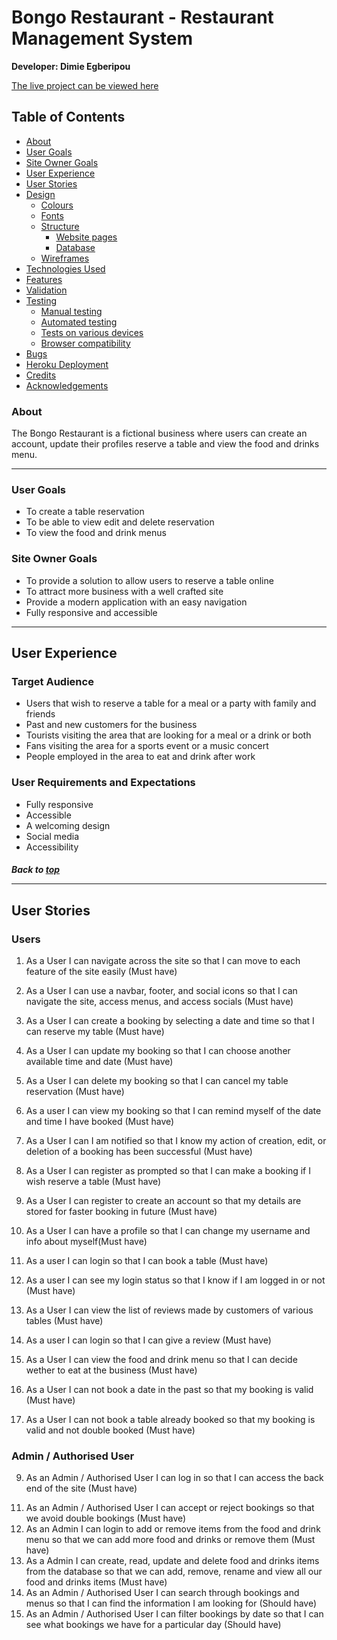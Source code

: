 # Bongo Restaurant - Restaurant Management System

**Developer: Dimie Egberipou**

[The live project can be viewed here](https://bongo-man.herokuapp.com/)

## Table of Contents

  - [About](#about)
  - [User Goals](#user-goals)
  - [Site Owner Goals](#site-owner-goals)
  - [User Experience](#user-experience)
  - [User Stories](#user-stories)
  - [Design](#design)
    - [Colours](#colours)
    - [Fonts](#fonts)
    - [Structure](#structure)
      - [Website pages](#website-pages)
      - [Database](#database)
    - [Wireframes](#wireframes)
  - [Technologies Used](#technologies-used)
  - [Features](#features)
  - [Validation](#validation)
  - [Testing](#testing)
    - [Manual testing](#manual-testing)
    - [Automated testing](#automated-testing)
    - [Tests on various devices](#tests-on-various-devices)
    - [Browser compatibility](#browser-compatibility)
  - [Bugs](#bugs)
  - [Heroku Deployment](#heroku-deployment)
  - [Credits](#credits)
  - [Acknowledgements](#acknowledgements)

### About

The Bongo Restaurant is a fictional business where users can create an account, update their profiles reserve a table and view the food and drinks menu.
<hr>

### User Goals

- To create a table reservation
- To be able to view edit and delete reservation
- To view the food and drink menus

### Site Owner Goals

- To provide a solution to allow users to reserve a table online
- To attract more business with a well crafted site
- Provide a modern application with an easy navigation
- Fully responsive and accessible
<hr>

## User Experience

### Target Audience
- Users that wish to reserve a table for a meal or a party with family and friends
- Past and new customers for the business
- Tourists visiting the area that are looking for a meal or a drink or both
- Fans visiting the area for a sports event or a music concert
- People employed in the area to eat and drink after work

### User Requirements and Expectations

- Fully responsive
- Accessible
- A welcoming design
- Social media
- Accessibility

##### Back to [top](#table-of-contents)<hr>

## User Stories

### Users

1.	As a User I can navigate across the site so that I can move to each feature of the site easily (Must have)
2.	As a User I can use a navbar, footer, and social icons so that I can navigate the site, access menus, and access socials (Must have)
3.	As a User I can create a booking by selecting a date and time so that I can reserve my table (Must have)
4.	As a User I can update my booking so that I can choose another available time and date (Must have)
5.	As a User I can delete my booking so that I can cancel my table reservation (Must have)
6.	As a user I can view my booking so that I can remind myself of the date and time I have booked (Must have)
7. As a User I can I am notified so that I know my action of creation, edit, or deletion of a booking has been successful (Must have)
8. As a User I can register as prompted so that I can make a booking if I wish reserve a table (Must have)
9. As a User I can register to create an account so that my details are stored for faster booking in future (Must have)
10. As a User I can have a profile so that I can change my username and info about myself(Must have)
11. As a user I can login so that I can book a table (Must have)
12. As a user I can see my login status so that I know if I am logged in or not (Must have)
13. As a User I can view the list of reviews made by customers of various tables (Must have)
14. As a user I can login so that I can give a review (Must have)
15. As a User I can view the food and drink menu so that I can decide wether to eat at the business (Must have)
16. As a User I can not book a date in the past so that my booking is valid (Must have)

17. As a User I can not book a table already booked so that my booking is valid and not double booked (Must have)

### Admin / Authorised User
9.	As an Admin / Authorised User I can log in so that I can access the back end of the site (Must have)
<!-- 10.	As an Admin / Authorised User I can manually add a booking so that I can book a table if someone phones, or emails the business (Should have) -->
11. As an Admin / Authorised User I can accept or reject bookings so that we avoid double bookings (Must have)
12. As an Admin I can login to add or remove items from the food and drink menu so that we can add more food and drinks or remove them (Must have)
13.	As a Admin I can create, read, update and delete food and drinks items from the database so that we can add, remove, rename and view all our food and drinks items (Must have)
20. As an Admin / Authorised User I can search through bookings and menus so that I can find the information I am looking for	 (Should have)
21. As an Admin / Authorised User I can filter bookings by date so that I can see what bookings we have for a particular day (Should have)
